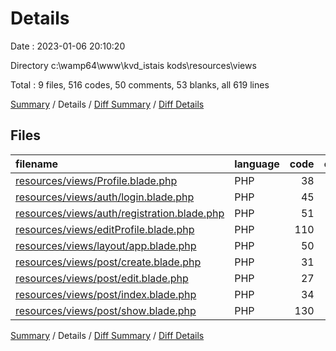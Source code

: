 # Details

Date : 2023-01-06 20:10:20

Directory c:\\wamp64\\www\\kvd_istais kods\\resources\\views

Total : 9 files,  516 codes, 50 comments, 53 blanks, all 619 lines

[Summary](results.md) / Details / [Diff Summary](diff.md) / [Diff Details](diff-details.md)

## Files
| filename | language | code | comment | blank | total |
| :--- | :--- | ---: | ---: | ---: | ---: |
| [resources/views/Profile.blade.php](/resources/views/Profile.blade.php) | PHP | 38 | 0 | 4 | 42 |
| [resources/views/auth/login.blade.php](/resources/views/auth/login.blade.php) | PHP | 45 | 0 | 4 | 49 |
| [resources/views/auth/registration.blade.php](/resources/views/auth/registration.blade.php) | PHP | 51 | 0 | 3 | 54 |
| [resources/views/editProfile.blade.php](/resources/views/editProfile.blade.php) | PHP | 110 | 3 | 3 | 116 |
| [resources/views/layout/app.blade.php](/resources/views/layout/app.blade.php) | PHP | 50 | 0 | 8 | 58 |
| [resources/views/post/create.blade.php](/resources/views/post/create.blade.php) | PHP | 31 | 24 | 5 | 60 |
| [resources/views/post/edit.blade.php](/resources/views/post/edit.blade.php) | PHP | 27 | 23 | 8 | 58 |
| [resources/views/post/index.blade.php](/resources/views/post/index.blade.php) | PHP | 34 | 0 | 6 | 40 |
| [resources/views/post/show.blade.php](/resources/views/post/show.blade.php) | PHP | 130 | 0 | 12 | 142 |

[Summary](results.md) / Details / [Diff Summary](diff.md) / [Diff Details](diff-details.md)